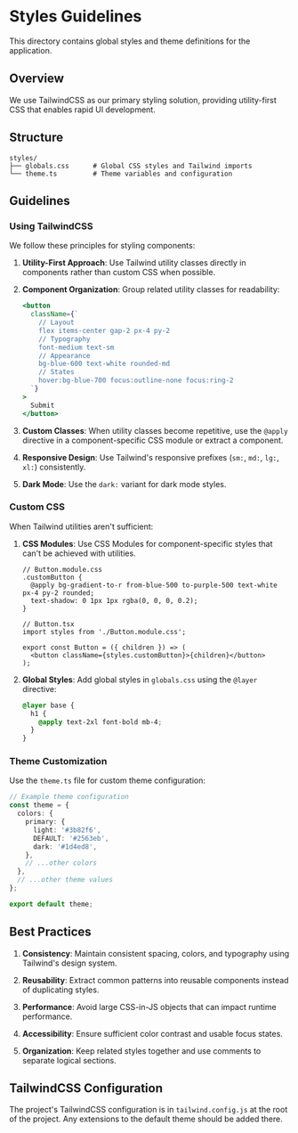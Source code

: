 # Styles Guidelines

This directory contains global styles and theme definitions for the application.

## Overview

We use TailwindCSS as our primary styling solution, providing utility-first CSS that enables rapid UI development.

## Structure

```
styles/
├── globals.css      # Global CSS styles and Tailwind imports
└── theme.ts         # Theme variables and configuration
```

## Guidelines

### Using TailwindCSS

We follow these principles for styling components:

1. **Utility-First Approach**: Use Tailwind utility classes directly in components rather than custom CSS when possible.

2. **Component Organization**: Group related utility classes for readability:
   ```jsx
   <button 
     className={`
       // Layout
       flex items-center gap-2 px-4 py-2
       // Typography
       font-medium text-sm
       // Appearance
       bg-blue-600 text-white rounded-md 
       // States
       hover:bg-blue-700 focus:outline-none focus:ring-2
     `}
   >
     Submit
   </button>
   ```

3. **Custom Classes**: When utility classes become repetitive, use the `@apply` directive in a component-specific CSS module or extract a component.

4. **Responsive Design**: Use Tailwind's responsive prefixes (`sm:`, `md:`, `lg:`, `xl:`) consistently.

5. **Dark Mode**: Use the `dark:` variant for dark mode styles.

### Custom CSS

When Tailwind utilities aren't sufficient:

1. **CSS Modules**: Use CSS Modules for component-specific styles that can't be achieved with utilities.
   ```tsx
   // Button.module.css
   .customButton {
     @apply bg-gradient-to-r from-blue-500 to-purple-500 text-white px-4 py-2 rounded;
     text-shadow: 0 1px 1px rgba(0, 0, 0, 0.2);
   }
   
   // Button.tsx
   import styles from './Button.module.css';
   
   export const Button = ({ children }) => (
     <button className={styles.customButton}>{children}</button>
   );
   ```

2. **Global Styles**: Add global styles in `globals.css` using the `@layer` directive:
   ```css
   @layer base {
     h1 {
       @apply text-2xl font-bold mb-4;
     }
   }
   ```

### Theme Customization

Use the `theme.ts` file for custom theme configuration:

```typescript
// Example theme configuration
const theme = {
  colors: {
    primary: {
      light: '#3b82f6',
      DEFAULT: '#2563eb',
      dark: '#1d4ed8',
    },
    // ...other colors
  },
  // ...other theme values
};

export default theme;
```

## Best Practices

1. **Consistency**: Maintain consistent spacing, colors, and typography using Tailwind's design system.

2. **Reusability**: Extract common patterns into reusable components instead of duplicating styles.

3. **Performance**: Avoid large CSS-in-JS objects that can impact runtime performance.

4. **Accessibility**: Ensure sufficient color contrast and usable focus states.

5. **Organization**: Keep related styles together and use comments to separate logical sections.

## TailwindCSS Configuration

The project's TailwindCSS configuration is in `tailwind.config.js` at the root of the project. Any extensions to the default theme should be added there. 